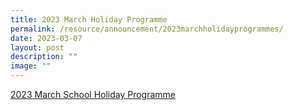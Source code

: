 ```yaml
---
title: 2023 March Holiday Programme
permalink: /resource/announcement/2023marchholidayprogrammes/
date: 2023-03-07
layout: post
description: ""
image: ""
---
```

[2023 March School Holiday Programme](/quick-links/for-students/school-daily-routines/school-holiday-programme/)